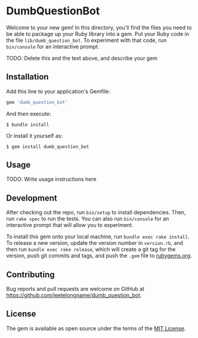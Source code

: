# DumbQuestionBot

Welcome to your new gem! In this directory, you'll find the files you need to be able to package up your Ruby library into a gem. Put your Ruby code in the file `lib/dumb_question_bot`. To experiment with that code, run `bin/console` for an interactive prompt.

TODO: Delete this and the text above, and describe your gem

## Installation

Add this line to your application's Gemfile:

```ruby
gem 'dumb_question_bot'
```

And then execute:

    $ bundle install

Or install it yourself as:

    $ gem install dumb_question_bot

## Usage

TODO: Write usage instructions here

## Development

After checking out the repo, run `bin/setup` to install dependencies. Then, run `rake spec` to run the tests. You can also run `bin/console` for an interactive prompt that will allow you to experiment.

To install this gem onto your local machine, run `bundle exec rake install`. To release a new version, update the version number in `version.rb`, and then run `bundle exec rake release`, which will create a git tag for the version, push git commits and tags, and push the `.gem` file to [rubygems.org](https://rubygems.org).

## Contributing

Bug reports and pull requests are welcome on GitHub at https://github.com/jeetelongname/dumb_question_bot.


## License

The gem is available as open source under the terms of the [MIT License](https://opensource.org/licenses/MIT).

